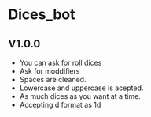 # Dices_bot
## V1.0.0
 - You can ask for roll dices
 - Ask for moddifiers
 - Spaces are cleaned.
 - Lowercase and uppercase is acepted.
 - As much dices as you want at a time.
 - Accepting d<number> format as 1d<number>